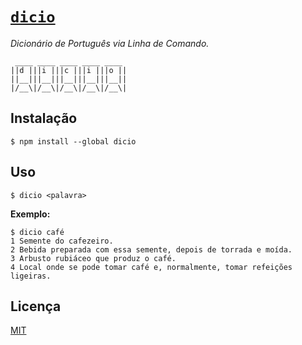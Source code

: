 # [`dicio`](http://npm.im/dicio)

*Dicionário de Português via Linha de Comando.*

```
 ____ ____ ____ ____ ____ 
||d |||i |||c |||i |||o ||
||__|||__|||__|||__|||__||
|/__\|/__\|/__\|/__\|/__\|
```

## Instalação

```
$ npm install --global dicio
```

## Uso

```
$ dicio <palavra>
```

**Exemplo:**

```
$ dicio café
1 Semente do cafezeiro.
2 Bebida preparada com essa semente, depois de torrada e moída.
3 Arbusto rubiáceo que produz o café.
4 Local onde se pode tomar café e, normalmente, tomar refeições ligeiras.
```

## Licença

[MIT](http://theuves.mit-license.org/)
